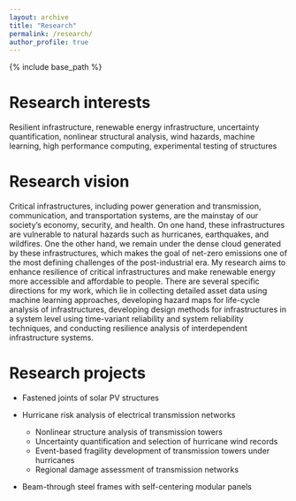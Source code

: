 ```yaml
---
layout: archive
title: "Research"
permalink: /research/
author_profile: true
---
```


{% include base_path %}

Research interests
======
Resilient infrastructure, renewable energy infrastructure, uncertainty quantification, nonlinear structural analysis, wind hazards, machine learning, high performance computing, experimental testing of structures

Research vision
======
Critical infrastructures, including power generation and transmission, communication, and transportation systems, are the mainstay of our society’s economy, security, and health. On one hand, these infrastructures are vulnerable to natural hazards such as hurricanes, earthquakes, and wildfires. One the other hand, we remain under the dense cloud generated by these infrastructures, which makes the goal of net-zero emissions one of the most defining challenges of the post-industrial era. My research aims to enhance resilience of critical infrastructures and make renewable energy more accessible and affordable to people. There are several specific directions for my work, which lie in collecting detailed asset data using machine learning approaches, developing hazard maps for life-cycle analysis of infrastructures, developing design methods for infrastructures in a system level using time-variant reliability and system reliability techniques, and conducting resilience analysis of interdependent infrastructure systems.
  
Research projects
======
* Fastened joints of solar PV structures

* Hurricane risk analysis of electrical transmission networks
  * Nonlinear structure analysis of transmission towers
  * Uncertainty quantification and selection of hurricane wind records
  * Event-based fragility development of transmission towers under hurricanes
  * Regional damage assessment of transmission networks

* Beam-through steel frames with self-centering modular panels